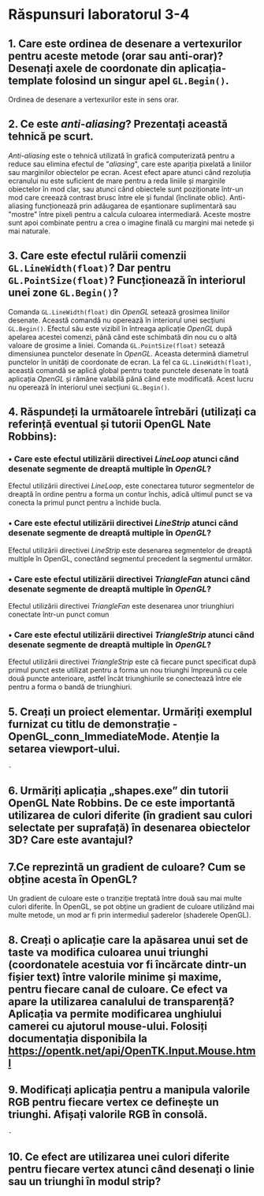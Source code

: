 # Răspunsuri laboratorul 3-4
## 1. Care este ordinea de desenare a vertexurilor pentru aceste metode (orar sau anti-orar)? Desenați axele de coordonate din aplicația-template folosind un singur apel `GL.Begin()`.
  Ordinea de desenare a vertexurilor este in sens orar.
## 2. Ce este *anti-aliasing*? Prezentați această tehnică pe scurt.
  *Anti-aliasing* este o tehnică utilizată în grafică computerizată pentru a reduce sau elimina efectul de "*aliasing*", care este apariția pixelată a liniilor sau marginilor obiectelor pe ecran. Acest efect apare atunci când rezoluția ecranului nu este suficient de mare pentru a reda liniile și marginile obiectelor în mod clar, sau atunci când obiectele sunt poziționate într-un mod care creează contrast brusc între ele și fundal (înclinate oblic). 
  Anti-aliasing funcționează prin adăugarea de eșantionare suplimentară sau "mostre" între pixeli pentru a calcula culoarea intermediară. Aceste mostre sunt apoi combinate pentru a crea o imagine finală cu margini mai netede și mai naturale.
## 3. Care este efectul rulării comenzii `GL.LineWidth(float)`? Dar pentru `GL.PointSize(float)`? Funcționează în interiorul unei zone `GL.Begin()`?
  Comanda `GL.LineWidth(float)` din *OpenGL* setează grosimea liniilor desenate. Această comandă nu operează în interiorul unei secțiuni `GL.Begin()`. Efectul său este vizibil în întreaga aplicație *OpenGL* după apelarea acestei comenzi, până când este schimbată din nou cu o altă valoare de grosime a liniei.
  Comanda `GL.PointSize(float)` setează dimensiunea punctelor desenate în *OpenGL*. Aceasta determină diametrul punctelor în unități de coordonate de ecran. La fel ca `GL.LineWidth(float)`, această comandă se aplică global pentru toate punctele desenate în toată aplicația *OpenGL* și rămâne valabilă până când este modificată. Acest lucru nu operează în interiorul unei secțiuni `GL.Begin()`.
## 4. Răspundeți la următoarele întrebări (utilizați ca referință eventual și tutorii OpenGL Nate Robbins):
### • Care este efectul utilizării directivei *LineLoop* atunci când desenate segmente de dreaptă multiple în *OpenGL*?
  Efectul utilizării directivei *LineLoop*, este conectarea tuturor segmentelor de dreaptă în ordine pentru a forma un contur închis, adică ultimul punct se va conecta la primul punct pentru a închide bucla.
### • Care este efectul utilizării directivei *LineStrip* atunci când desenate segmente de dreaptă multiple în *OpenGL*?
  Efectul utilizării directivei *LineStrip* este desenarea segmentelor de dreaptă multiple în OpenGL, conectând segmentul precedent la segmentul următor.
### • Care este efectul utilizării directivei *TriangleFan* atunci când desenate segmente de dreaptă multiple în *OpenGL*?
  Efectul utilizării directivei *TriangleFan* este desenarea unor triunghiuri conectate într-un punct comun 
### • Care este efectul utilizării directivei *TriangleStrip* atunci când desenate segmente de dreaptă multiple în *OpenGL*?
  Efectul utilizării directivei *TriangleStrip* este că fiecare punct specificat după primul punct este utilizat pentru a forma un nou triunghi împreună cu cele două puncte anterioare, astfel încât triunghiurile se conectează între ele pentru a forma o bandă de triunghiuri.
## 5. Creați un proiect elementar. Urmăriți exemplul furnizat cu titlu de demonstrație - OpenGL_conn_ImmediateMode. Atenție la setarea viewport-ului.
  `-`
## 6. Urmăriți aplicația „shapes.exe” din tutorii OpenGL Nate Robbins. De ce este importantă utilizarea de culori diferite (în gradient sau culori selectate per suprafață) în desenarea obiectelor 3D? Care este avantajul?
## 7.Ce reprezintă un gradient de culoare? Cum se obține acesta în OpenGL?
  Un gradient de culoare este o tranziție treptată între două sau mai multe culori diferite. În OpenGL, se pot obține un gradient de culoare utilizând mai multe metode, un mod ar fi prin intermediul șaderelor (shaderele OpenGL).
## 8. Creați o aplicație care la apăsarea unui set de taste va modifica culoarea unui triunghi (coordonatele acestuia vor fi încărcate dintr-un fișier text) între valorile minime și maxime, pentru fiecare canal de culoare. Ce efect va apare la utilizarea canalului de transparență? Aplicația va permite modificarea unghiului camerei cu ajutorul mouse-ului. Folosiți documentația disponibila la https://opentk.net/api/OpenTK.Input.Mouse.html
## 9. Modificați aplicația pentru a manipula valorile RGB pentru fiecare vertex ce definește un triunghi. Afișați valorile RGB în consolă.
  `-`
## 10. Ce efect are utilizarea unei culori diferite pentru fiecare vertex atunci când desenați o linie sau un triunghi în modul strip?
